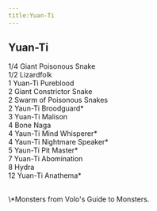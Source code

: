 ```yaml
---
title:Yuan-Ti
---
```


## Yuan-Ti

1/4 Giant Poisonous Snake<br/>
1/2 Lizardfolk<br/>
1 Yuan-Ti Pureblood<br/>
2 Giant Constrictor Snake<br/>
2 Swarm of Poisonous Snakes<br/>
2 Yaun-Ti Broodguard\*<br/>
3 Yuan-Ti Malison<br/>
4 Bone Naga<br/>
4 Yaun-Ti Mind Whisperer\*<br/>
4 Yaun-Ti Nightmare Speaker\*<br/>
5 Yaun-Ti Pit Master\*<br/>
7 Yuan-Ti Abomination<br/>
8 Hydra<br/>
12 Yuan-Ti Anathema\*<br/>

<br/>
\*Monsters from Volo's Guide to Monsters.
